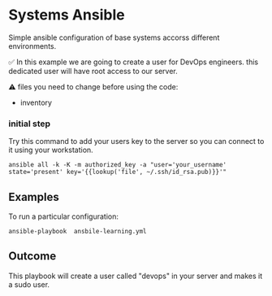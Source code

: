 Systems Ansible
===============


Simple ansible configuration of base systems accorss different environments.

✅ In this example we are going to create a user for DevOps engineers. this dedicated user will have root access to our server. 

⚠️ files you need to change before using the code:
- inventory
### initial step
Try this command to add your users key to the server so you can connect to it using your workstation.
```
ansible all -k -K -m authorized_key -a "user='your_username' state='present' key='{{lookup('file', ~/.ssh/id_rsa.pub)}}'"
```

Examples
--------

To run a particular configuration:
```
ansible-playbook  ansbile-learning.yml
```

## Outcome
This playbook will create a user called "devops" in your server and makes it a sudo user.

